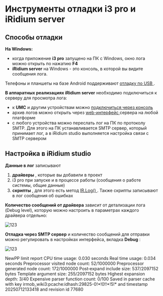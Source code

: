 # Инструменты отладки i3 pro и iRidium server

##  Способы отладки 

**На Windows:** 

- когда приложение **i3 pro** запущено на ПК с Windows, окно лога можно открыть по нажатию **F4**
- **iRidium server** на Windows \- это консоль, в которой вы видите сообщения лога\.

Телефоны и планшеты на базе Android поддерживают [отладку по USB ](https://dev.iridi.com/Android_USB_Debugging)\. 

**В аппаратных реализациях  iRidium server** необходимо подключиться к серверу для просмотра лога: 

- к **UMC** и другим устройствам можно [подключиться через консоль ](https://dev.iridi.com/IRidium_Server_UMC_C3#Получение_доступа_через_консоль)
- архив логов можно открыть через [web\-интерфейс ](https://dev.iridi.com/Web_interface#Archive_Logs)сервера на любой платформе
- с любого устройства можно переслать лог на ПК по протоколу SMTP\. Для этого на ПК устанавливается SMTP сервер, который принимает лог, а в iRidium studio выполняется настройка связи с SMTP сервером

##  Настройка в iRidium studio 

**Данные в лог** записывают 

1. **драйверы** , которые вы добавили в проект
1. i3 pro при запуске и в процессе работы \(сообщения о работе системы, общие данные\)
1. **скрипты** , для этого есть метод [IR\.Log\(\) ](https://dev.iridi.com/%D0%A1%D0%BB%D1%83%D0%B6%D0%B5%D0%B1%D0%BD%D0%B0%D1%8F:%D0%9C%D0%BE%D0%B9_%D1%8F%D0%B7%D1%8B%D0%BA/Systems_API#IR.Log)\. Также скрипты записывают в лог сообщения об ошибках

**Количество сообщений от драйвера** зависит от детализации лога \(Debug level\), которую можно настроить в параметрах каждого драйвера отдельно: 

![123](/img/Способы_отладки/Studio2019_Drivers_DebugLevel.png)

**Отладка через SMTP сервер** и количество сообщений для отправки можно регулировать в настройках интерфейса, вкладка **Debug** : 

![123](/img/Способы_отладки/Studio2019_Drivers_DebugLevel_SMTP.png)

NewPP limit report
CPU time usage: 0\.030 seconds
Real time usage: 0\.034 seconds
Preprocessor visited node count: 52/1000000
Preprocessor generated node count: 172/1000000
Post‐expand include size: 537/2097152 bytes
Template argument size: 255/2097152 bytes
Highest expansion depth: 3/40
Expensive parser function count: 0/100 Saved in parser cache with key irmob\_wiki3:pcache:idhash:29825\-0\!\*\!0\!\!\*\!5\!\* and timestamp 20250712133418 and revision id 77680